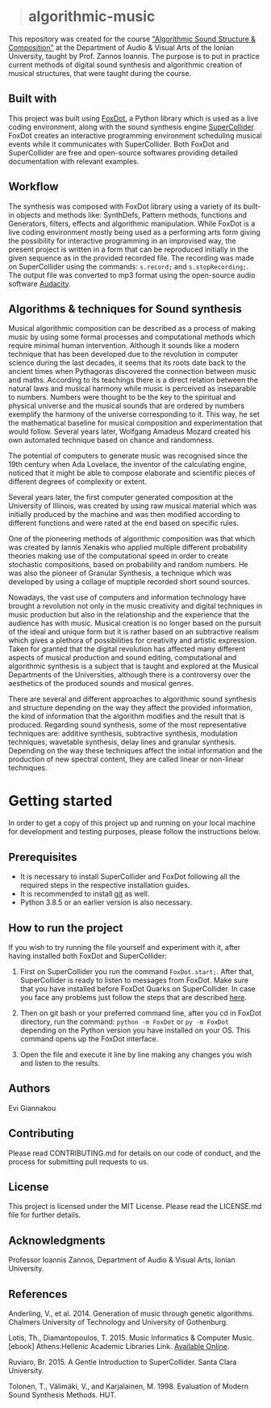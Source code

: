 ># algorithmic-music

This repository was created for the course ["Algorithmic Sound Structure & Composition"](https://avarts.ionio.gr/en/studies/undergraduate/courses-descriptions/aud821/) at the Department of Audio & Visual Arts of the Ionian University, taught by Prof. Zannos Ioannis. The purpose is to put in practice current methods of digital sound synthesis and algorithmic creation of musical structures, that were taught during the course.

## Built with

This project was built using [FoxDot](https://foxdot.org/), a Python library which is used as a live coding environment, along with the sound synthesis engine [SuperCollider](https://supercollider.github.io/). FoxDot creates an interactive programming environment scheduling musical events while it communicates with SuperCollider. Both FoxDot and SuperCollider are free and open-source softwares providing detailed documentation with relevant examples.

## Workflow

The synthesis was composed with FoxDot library using a variety of its built-in objects and methods like: SynthDefs, Pattern methods, functions and Generators, filters, effects and algorithmic manipulation. While FoxDot is a live coding environment mostly being used as a performing arts form giving the possibility for interactive programming in an improvised way, the present project is written in a form that can be reproduced initially in the given sequence as in the provided recorded file. The recording was made on SuperCollider using the commands: `s.record;` and `s.stopRecording;`. The output file was converted to mp3 format using the open-source audio software [Audacity](https://www.audacityteam.org/).


##  Αlgorithms & techniques for Sound synthesis

Musical algorithmic composition can be described as a process of making music by using some formal processes and computational methods which require minimal human intervention. Although it sounds like a modern technique that has been developed due to the revolution in computer science during the last decades, it seems that its roots date back to the ancient times when Pythagoras discovered the connection between music and maths. According to its teachings there is a direct relation between the natural laws and musical harmony while music is perceived as inseparable to numbers. Numbers were thought to be the key to the spiritual and physical universe and the musical sounds that are ordered by numbers exemplify the harmony of the universe corresponding to it. This way, he set the mathematical baseline for musical composition and experimentation that would follow.
Several years later, Wolfgang Amadeus Mozard created his own automated technique based on chance and randomness.

The potential of computers to generate music was recognised since the 19th century when Ada Lovelace, the inventor of the calculating engine, noticed that it might be able to compose elaborate and scientific pieces of different degrees of complexity or extent.

Several years later, the first computer generated composition at the University of Illinois, was created by using raw musical material which was initially produced by the machine and was then modified according to different functions and were rated at the end based on specific rules.

One of the pioneering methods of algorithmic composition was that which was created by Iannis Xenakis who applied multiple different probability theories making use of the computational speed in order to create stochastic compositions, based on probability and random numbers. He was also the pioneer of Granular Synthesis, a technique which was developed by using a collage of muptiple recorded short sound sources.

Nowadays, the vast use of computers and information technology have brought a revolution not only in the music creativity and digital techniques in music production but also in the relationship and the experience that the audience has with music. Musical creation is no longer based on the pursuit of the ideal and unique form but it is rather based on an subtractive realism which gives a plethora of possibilities for creativity and artistic expression. Taken for granted that the digital revolution has affected many different aspects of musical production and sound editing, computational and algorithmic synthesis is a subject that is taught and explored at the Musical Departments of the Universities, although there is a controversy over the aesthetics of the produced sounds and musical genres.

There are several and different approaches to algorithmic sound synthesis and structure depending on the way they affect the provided information, the kind of information that the algorithm modifies and the result that is produced. Regarding sound synthesis, some of the most representative techniques are: additive synthesis, subtractive synthesis, modulation techniques, wavetable synthesis, delay lines and granular synthesis. Depending on the way these techniques affect the initial information and the production of new spectral content, they are called linear or non-linear techniques.


# Getting started

In order to get a copy of this project up and running on your local machine for development and testing purposes, please follow the instructions below.

## Prerequisites

- It is necessary to install SuperCollider and FoxDot following all the required steps in the respective installation guides. 
- It is recommended to install [git](https://git-scm.com/downloads) as well.
- Python 3.8.5 or an earlier version is also necessary.

## How to run the project

If you wish to try running the file yourself and experiment with it, after having installed both FoxDot and SuperCollider:

1. First on SuperCollider you run the command `FoxDot.start;`. After that, SuperCollider is ready to listen to messages from FoxDot. Make sure that you have installed before FoxDot Quarks on SuperCollider. In case you face any problems just follow the steps that are described [here](https://forum.toplap.org/t/frequently-asked-questions/504).

2. Then on git bash or your preferred command line, after you cd in FoxDot directory, run the command: `python -m FoxDot` or `py -m FoxDot` depending on the Python version you have installed on your OS. This command opens up the FoxDot interface.

3. Open the file and execute it line by line making any changes you wish and listen to the results.

## Authors

Evi Giannakou

## Contributing

Please read CONTRIBUTING.md for details on our code of conduct, and the process for submitting pull requests to us.

## License

This project is licensed under the MIT License. Please read the LICENSE.md file for further details.

## Acknowledgments

Professor Ioannis Zannos, Department of Audio & Visual Arts, Ionian University.

## References

Anderling, V., et al. 2014. Generation of music through genetic algorithms. Chalmers University of Technology and University of Gothenburg.

Lotis, Th., Diamantopoulos, T. 2015. Music Informatics & Computer Music. [ebook] Athens:Hellenic Academic Libraries Link. [Available Online](http://hdl.handle.net/11419/4920).

Ruviaro, Br. 2015. A Gentle Introduction to SuperCollider. Santa Clara University.

Tolonen, T., Välimäki, V., and Karjalainen, M. 1998. Evaluation of Modern Sound Synthesis Methods. HUT.
